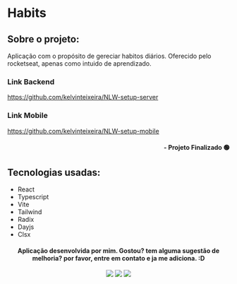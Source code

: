 # Habits

## Sobre o projeto:

Aplicação com o propósito de gereciar habitos diários. Oferecido pelo rocketseat, apenas como intuido de aprendizado.

### Link Backend
https://github.com/kelvinteixeira/NLW-setup-server

### Link Mobile
https://github.com/kelvinteixeira/NLW-setup-mobile

#### <div align="right">- Projeto Finalizado 🟢 <div>

## Tecnologias usadas:

- React
- Typescript
- Vite
- Tailwind
- Radix
- Dayjs
- Clsx

#### <div align="center">Aplicação desenvolvida por mim. Gostou? tem alguma sugestão de melhoria? por favor, entre em contato e ja me adiciona. :D

<div>

<div align="center"> 
  <a href="https://instagram.com/kelvinteixeira_" target="_blank"><img src="https://img.shields.io/badge/-Instagram-%23E4405F?style=for-the-badge&logo=instagram&logoColor=white" target="_blank"></a>
  <a href = "mailto:kelvin.teixeira.santos@gmail.com"><img src="https://img.shields.io/badge/-Gmail-%23333?style=for-the-badge&logo=gmail&logoColor=white" target="_blank"></a>
  <a href="https://www.linkedin.com/in/kelvin-teixeira-8707b41a8/" target="_blank"><img src="https://img.shields.io/badge/-LinkedIn-%230077B5?style=for-the-badge&logo=linkedin&logoColor=white" target="_blank"></a> 
  </div>
